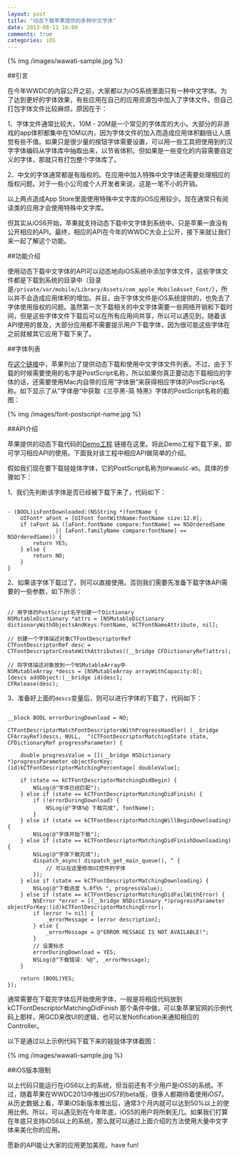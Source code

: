 ```yaml
---
layout: post
title: "动态下载苹果提供的多种中文字体"
date: 2013-08-11 16:00
comments: true
categories: iOS
---
```


{% img /images/wawati-sample.jpg %}

##引言

在今年WWDC的内容公开之前，大家都以为iOS系统里面只有一种中文字体。为了达到更好的字体效果，有些应用在自己的应用资源包中加入了字体文件。但自己打包字体文件比较麻烦，原因在于：

1、字体文件通常比较大，10M - 20M是一个常见的字体库的大小。大部分的非游戏的app体积都集中在10M以内，因为字体文件的加入而造成应用体积翻倍让人感觉有些不值。如果只是很少量的按钮字体需要设置，可以用一些工具把使用到的汉字字体编码从字体库中抽取出来，以节省体积。但如果是一些变化的内容需要自定义的字体，那就只有打包整个字体库了。

2、中文的字体通常都是有版权的。在应用中加入特殊中文字体还需要处理相应的版权问题。对于一些小公司或个人开发者来说，这是一笔不小的开销。

以上两点造成App Store里面使用特殊中文字库的iOS应用较少。现在通常只有阅读类的应用才会使用特殊中文字库。

但其实从iOS6开始，苹果就支持动态下载中文字体到系统中。只是苹果一直没有公开相应的API。最终，相应的API在今年的WWDC大会上公开，接下来就让我们来一起了解这个功能。

<!-- more -->

##功能介绍

使用动态下载中文字体的API可以动态地向iOS系统中添加字体文件，这些字体文件都是下载到系统的目录中（目录是`/private/var/mobile/Library/Assets/com_apple_MobileAsset_Font/`），所以并不会造成应用体积的增加。并且，由于字体文件是iOS系统提供的，也免去了字体使用版权的问题。虽然第一次下载相关的中文字体需要一些网络开销和下载时间，但是这些字体文件下载后可以在所有应用间共享，所以可以遇见到，随着该API使用的普及，大部分应用都不需要提示用户下载字体，因为很可能这些字体在之前就被其它应用下载下来了。

##字体列表

在[这个链接](http://support.apple.com/kb/HT5484?viewlocale=zh_CN)中，苹果列出了提供动态下载和使用中文字体文件列表。不过，由于下载的时候需要使用的名字是PostScript名称，所以如果你真正要动态下载相应的字体的话，还需要使用Mac内自带的应用“字体册“来获得相应字体的PostScript名称。如下显示了从”字体册“中获取《兰亭黑-简 特黑》字体的PostScript名称的截图：

{% img /images/font-postscript-name.jpg %}

##API介绍

苹果提供的动态下载代码的[Demo工程](http://developer.apple.com/library/ios/#samplecode/DownloadFont/Listings/DownloadFont_ViewController_m.html
) 链接在这里。将此Demo工程下载下来，即可学习相应API的使用。下面我对该工程中相应API做简单的介绍。

假如我们现在要下载娃娃体字体，它的PostScript名称为`DFWaWaSC-W5`。具体的步骤如下：

1、我们先判断该字体是否已经被下载下来了，代码如下：

``` objc

- (BOOL)isFontDownloaded:(NSString *)fontName {
    UIFont* aFont = [UIFont fontWithName:fontName size:12.0];
    if (aFont && ([aFont.fontName compare:fontName] == NSOrderedSame 
               || [aFont.familyName compare:fontName] == NSOrderedSame)) {
        return YES;
    } else {
        return NO;
    }
}

```

2、如果该字体下载过了，则可以直接使用。否则我们需要先准备下载字体API需要的一些参数，如下所示：

``` objc

// 用字体的PostScript名字创建一个Dictionary
NSMutableDictionary *attrs = [NSMutableDictionary dictionaryWithObjectsAndKeys:fontName, kCTFontNameAttribute, nil];

// 创建一个字体描述对象CTFontDescriptorRef
CTFontDescriptorRef desc = CTFontDescriptorCreateWithAttributes((__bridge CFDictionaryRef)attrs);

// 将字体描述对象放到一个NSMutableArray中
NSMutableArray *descs = [NSMutableArray arrayWithCapacity:0];
[descs addObject:(__bridge id)desc];
CFRelease(desc);

```

3、准备好上面的`descs`变量后，则可以进行字体的下载了，代码如下：

``` objc

__block BOOL errorDuringDownload = NO;

CTFontDescriptorMatchFontDescriptorsWithProgressHandler( (__bridge CFArrayRef)descs, NULL,  ^(CTFontDescriptorMatchingState state, CFDictionaryRef progressParameter) {
    
    double progressValue = [[(__bridge NSDictionary *)progressParameter objectForKey:(id)kCTFontDescriptorMatchingPercentage] doubleValue];
    
    if (state == kCTFontDescriptorMatchingDidBegin) {
        NSLog(@"字体已经匹配");
    } else if (state == kCTFontDescriptorMatchingDidFinish) {    
        if (!errorDuringDownload) {
            NSLog(@"字体%@ 下载完成", fontName);
        }
    } else if (state == kCTFontDescriptorMatchingWillBeginDownloading) {
        NSLog(@"字体开始下载");
    } else if (state == kCTFontDescriptorMatchingDidFinishDownloading) {
        NSLog(@"字体下载完成");
        dispatch_async( dispatch_get_main_queue(), ^ {
            // 可以在这里修改UI控件的字体
        });
    } else if (state == kCTFontDescriptorMatchingDownloading) {
        NSLog(@"下载进度 %.0f%% ", progressValue);
    } else if (state == kCTFontDescriptorMatchingDidFailWithError) {
        NSError *error = [(__bridge NSDictionary *)progressParameter objectForKey:(id)kCTFontDescriptorMatchingError];
        if (error != nil) {
            _errorMessage = [error description];
        } else {
            _errorMessage = @"ERROR MESSAGE IS NOT AVAILABLE!";
        }
        // 设置标志
        errorDuringDownload = YES;
        NSLog(@"下载错误: %@", _errorMessage);
    }
    
    return (BOOL)YES;
});

```

通常需要在下载完字体后开始使用字体，一般是将相应代码放到 kCTFontDescriptorMatchingDidFinish 那个条件中做，可以象苹果官网的示例代码上那样，用GCD来改UI的逻辑，也可以发Notification来通知相应的Controller。

以下是通过以上示例代码下载下来的娃娃体字体截图：

{% img /images/wawati-sample.jpg %}

##iOS版本限制

以上代码只能运行在iOS6以上的系统，但当前还有不少用户是iOS5的系统。不过，随着苹果在WWDC2013中推出iOS7的beta版，很多人都期待着使用iOS7。从历史数据上看，苹果iOS新版本推出后，通常3个月内就可以达到50%以上的使用比例。所以，可以遇见到在今年年底，iOS5的用户将所剩无几。如果我们打算在年底只支持iOS6以上的系统，那么就可以通过上面介绍的方法使用大量中文字体来美化你的应用。

愿新的API能让大家的应用更加美观，have fun!
